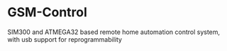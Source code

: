 GSM-Control
===========

SIM300 and ATMEGA32 based remote home automation control system, with usb support for reprogrammability
